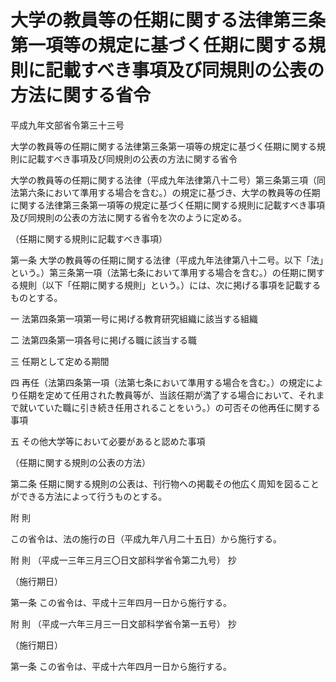 # 大学の教員等の任期に関する法律第三条第一項等の規定に基づく任期に関する規則に記載すべき事項及び同規則の公表の方法に関する省令

平成九年文部省令第三十三号

大学の教員等の任期に関する法律第三条第一項等の規定に基づく任期に関する規則に記載すべき事項及び同規則の公表の方法に関する省令

大学の教員等の任期に関する法律（平成九年法律第八十二号）第三条第三項（同法第六条において準用する場合を含む。）の規定に基づき、大学の教員等の任期に関する法律第三条第一項等の規定に基づく任期に関する規則に記載すべき事項及び同規則の公表の方法に関する省令を次のように定める。

（任期に関する規則に記載すべき事項）

第一条 大学の教員等の任期に関する法律（平成九年法律第八十二号。以下「法」という。）第三条第一項（法第七条において準用する場合を含む。）の任期に関する規則（以下「任期に関する規則」という。）には、次に掲げる事項を記載するものとする。

一 法第四条第一項第一号に掲げる教育研究組織に該当する組織

二 法第四条第一項各号に掲げる職に該当する職

三 任期として定める期間

四 再任（法第四条第一項（法第七条において準用する場合を含む。）の規定により任期を定めて任用された教員等が、当該任期が満了する場合において、それまで就いていた職に引き続き任用されることをいう。）の可否その他再任に関する事項

五 その他大学等において必要があると認めた事項

（任期に関する規則の公表の方法）

第二条 任期に関する規則の公表は、刊行物への掲載その他広く周知を図ることができる方法によって行うものとする。

附 則

この省令は、法の施行の日（平成九年八月二十五日）から施行する。

附 則 （平成一三年三月三〇日文部科学省令第二九号） 抄

（施行期日）

第一条 この省令は、平成十三年四月一日から施行する。

附 則 （平成一六年三月三一日文部科学省令第一五号） 抄

（施行期日）

第一条 この省令は、平成十六年四月一日から施行する。
